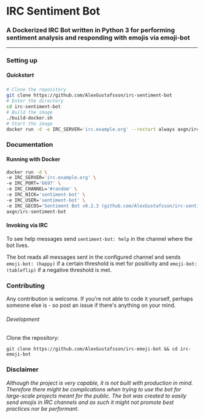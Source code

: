 # IRC Sentiment Bot
### A Dockerized IRC Bot written in Python 3 for performing sentiment analysis and responding with emojis via emoji-bot
***

### Setting up

##### Quickstart

```Bash
# Clone the repository
git clone https://github.com/AlexGustafsson/irc-sentiment-bot
# Enter the directory
cd irc-sentiment-bot
# Build the image
./build-docker.sh
# Start the image
docker run -d -e IRC_SERVER='irc.example.org' --restart always axgn/irc-sentiment-bot
```

### Documentation

#### Running with Docker

```Bash
docker run -d \
-e IRC_SERVER='irc.example.org' \
-e IRC_PORT='6697' \
-e IRC_CHANNEL='#random' \
-e IRC_NICK='sentiment-bot' \
-e IRC_USER='sentiment-bot' \
-e IRC_GECOS='Sentiment Bot v0.2.3 (github.com/AlexGustafsson/irc-sentiment-bot)' \
axgn/irc-sentiment-bot
```

#### Invoking via IRC

To see help messages send `sentiment-bot: help` in the channel where the bot lives.

The bot reads all messages sent in the configured channel and sends `emoji-bot: (happy)` if a certain threshold is met for positivity and `emoji-bot: (tableflip)` if a negative threshold is met.

### Contributing

Any contribution is welcome. If you're not able to code it yourself, perhaps someone else is - so post an issue if there's anything on your mind.

###### Development

Clone the repository:
```
git clone https://github.com/AlexGustafsson/irc-emoji-bot && cd irc-emoji-bot
```

### Disclaimer

_Although the project is very capable, it is not built with production in mind. Therefore there might be complications when trying to use the bot for large-scale projects meant for the public. The bot was created to easily send emojis in IRC channels and as such it might not promote best practices nor be performant._
